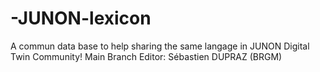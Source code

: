 # -JUNON-lexicon
A commun data base to help sharing the same langage in JUNON Digital Twin Community!
Main Branch Editor: Sébastien DUPRAZ (BRGM)
